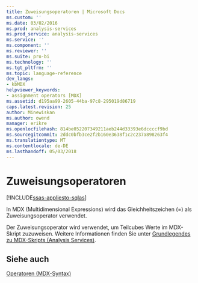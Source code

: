 ```yaml
---
title: Zuweisungsoperatoren | Microsoft Docs
ms.custom: ''
ms.date: 03/02/2016
ms.prod: analysis-services
ms.prod_service: analysis-services
ms.service: ''
ms.component: ''
ms.reviewer: ''
ms.suite: pro-bi
ms.technology: ''
ms.tgt_pltfrm: ''
ms.topic: language-reference
dev_langs:
- kbMDX
helpviewer_keywords:
- assignment operators [MDX]
ms.assetid: d195aa99-2605-44ba-97c8-295019d86719
caps.latest.revision: 25
author: Minewiskan
ms.author: owend
manager: erikre
ms.openlocfilehash: 814be052207349211aeb244d33393e6dccccf9bd
ms.sourcegitcommit: 2ddc0bfb3ce2f2b160e3638f1c2c237a898263f4
ms.translationtype: MT
ms.contentlocale: de-DE
ms.lasthandoff: 05/03/2018
---
```

# <a name="assignment-operators"></a>Zuweisungsoperatoren
[!INCLUDE[ssas-appliesto-sqlas](../includes/ssas-appliesto-sqlas.md)]

  In MDX (Multidimensional Expressions) wird das Gleichheitszeichen (=) als Zuweisungsoperator verwendet.  
  
 Der Zuweisungsoperator wird verwendet, um Teilcubes Werte im MDX-Skript zuzuweisen. Weitere Informationen finden Sie unter [Grundlegendes zu MDX-Skripts &#40;Analysis Services&#41;](../analysis-services/multidimensional-models/mdx/mdx-scripting-fundamentals-analysis-services.md).  
  
## <a name="see-also"></a>Siehe auch  
 [Operatoren &#40;MDX-Syntax&#41;](../mdx/operators-mdx-syntax.md)  
  
  
